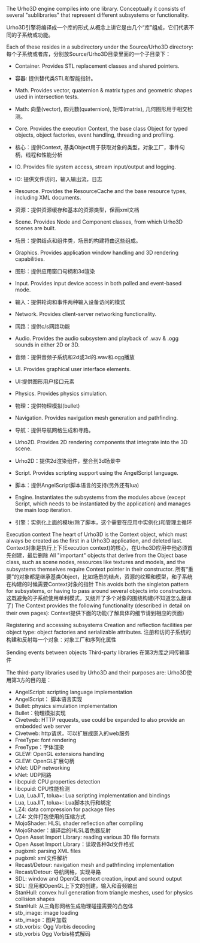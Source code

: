 The Urho3D engine compiles into one library. Conceptually it consists of several "sublibraries" that represent different subsystems or functionality.

Urho3D引擎将编译成一个库的形式,从概念上讲它是由几个“库”组成，它们代表不同的子系统或功能。

Each of these resides in a subdirectory under the Source/Urho3D directory:
每个子系统或者库，分别放Source/Urho3D目录里面的一个子目录下：

- Container. Provides STL replacement classes and shared pointers.
- 容器: 提供替代类STL和智能指针。

- Math. Provides vector, quaternion & matrix types and geometric shapes used in intersection tests.
- Math: 向量(vector), 四元数(quaternion), 矩阵(matrix), 几何图形用于相交检测。

- Core. Provides the execution Context, the base class Object for typed objects, object factories, event handling, threading and profiling.
- 核心：提供Context, 基类Object用于获取对象的类型，对象工厂，事件句柄，线程和性能分析

- IO. Provides file system access, stream input/output and logging.
- IO: 提供文件访问，输入输出流，日志

- Resource. Provides the ResourceCache and the base resource types, including XML documents.
- 资源：提供资源缓存和基本的资源类型，保函xml文档

- Scene. Provides Node and Component classes, from which Urho3D scenes are built.
- 场景：提供结点和组件类，场景的构建将由这些组成。

- Graphics. Provides application window handling and 3D rendering capabilities.
- 图形：提供应用窗口句柄和3d渲染

- Input. Provides input device access in both polled and event-based mode.
- 输入：提供轮询和事件两种输入设备访问的模式

- Network. Provides client-server networking functionality.
- 网路：提供c/s网路功能

- Audio. Provides the audio subsystem and playback of .wav & .ogg sounds in either 2D or 3D.
- 音频：提供音频子系统和2d或3d的.wav和.ogg播放

- UI. Provides graphical user interface elements.
- UI:提供图形用户接口元素

- Physics. Provides physics simulation.
- 物理：提供物理模拟(bullet)

- Navigation. Provides navigation mesh generation and pathfinding.
- 导航：提供导航网格生成和寻路。

- Urho2D. Provides 2D rendering components that integrate into the 3D scene.
- Urho2D：提供2d渲染组件，整合到3d场景中

- Script. Provides scripting support using the AngelScript language.
- 脚本：提供AngelScript脚本语言的支持(另外还有lua)

- Engine. Instantiates the subsystems from the modules above (except Script, which needs to be instantiated by the application) and manages the main loop iteration.
- 引擎：实例化上面的模块(除了脚本，这个需要在应用中实例化)和管理主循环

Execution context The heart of Urho3D is the Context object, which must always be created as the first in a Urho3D application, and deleted last.
Context对象是执行上下(Execution context)的核心，在Urho3D应用中他必须首先创建，最后删除
All "important" objects that derive from the Object base class, such as scene nodes, resources like textures and models, and the subsystems themselves require Context pointer in their constructor.
所有“重要”的对象都是继承基类Object，比如场景的结点，资源的纹理和模型，和子系统在构建的时候需要Context对象的指针
This avoids both the singleton pattern for subsystems, or having to pass around several objects into constructors.
这既避免的子系统使用单利模式，又绕开了多个对象的围绕构建(不知道怎么翻译了)
The Context provides the following functionality (described in detail on their own pages):
Context提供下面的功能(了解具体的细节请到相应的页面)

Registering and accessing subsystems Creation and reflection facilities per object type: object factories and serializable attributes.
注册和访问子系统的构建和反射每一个对象：对象工厂和序列化属性

Sending events between objects Third-party libraries
在第3方库之间传输事件

The third-party libraries used by Urho3D and their purposes are:
Urho3D使用第3方的目的是：

- AngelScript: scripting language implementation
- AngelScript： 脚本语言实现
- Bullet: physics simulation implementation
- Bullet：物理模拟实现
- Civetweb: HTTP requests, use could be expanded to also provide an embedded web server
- Civetweb: http请求，可以扩展成嵌入的web服务
- FreeType: font rendering
- FreeType：字体渲染
- GLEW: OpenGL extensions handling
- GLEW: OpenGL扩展句柄
- kNet: UDP networking
- kNet: UDP网路
- libcpuid: CPU properties detection
- libcpuid: CPU性能检测
- Lua, LuaJIT, tolua+: Lua scripting implementation and bindings
- Lua, LuaJIT, tolua+: Lua脚本执行和绑定
- LZ4: data compression for package files
- LZ4: 文件打包使用的压缩方式
- MojoShader: HLSL shader reflection after compiling
- MojoShader：编译后的HLSL着色器反射
- Open Asset Import Library: reading various 3D file formats
- Open Asset Import Library：读取各种3d文件格式
- pugixml: parsing XML files
- pugixml: xml文件解析
- Recast/Detour: navigation mesh and pathfinding implementation
- Recast/Detour: 导航网格，实现寻路
- SDL: window and OpenGL context creation, input and sound output
- SDL: 应用和OpenGL上下文的创建，输入和音频输出
- StanHull: convex hull generation from triangle meshes, used for physics collision shapes
- StanHull: 从三角形网格生成物理碰撞需要的凸包体
- stb_image: image loading
- stb_image：图片加载
- stb_vorbis: Ogg Vorbis decoding
- stb_vorbis  Ogg Vorbis格式解码

